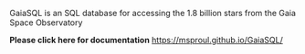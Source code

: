GaiaSQL is an SQL database for accessing the 1.8 billion stars from the Gaia Space Observatory

<B>Please click here for documentation</B> https://msproul.github.io/GaiaSQL/
